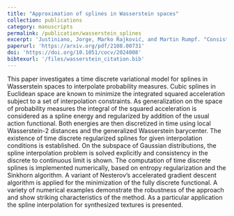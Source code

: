 ```yaml
---
title: "Approximation of splines in Wasserstein spaces"
collection: publications
category: manuscripts
permalink: /publication/wasserstein_splines
excerpt: 'Justiniano, Jorge, Marko Rajković, and Martin Rumpf. "Consistent approximation of interpolating splines in image metamorphosis." Journal of Mathematical Imaging and Vision 65.1 (2023): 29-52.'
paperurl: 'https://arxiv.org/pdf/2108.00731'
doi: 'https://doi.org/10.1051/cocv/2024008'
bibtexurl: '/files/wasserstein_citation.bib'
---
```



This paper investigates a time discrete variational model for splines in Wasserstein spaces to interpolate probability measures. Cubic splines in Euclidean space are known to minimize the integrated squared acceleration subject to a set of interpolation constraints. As generalization on the space of probability measures the integral of the squared acceleration is considered as a spline energy and regularized by addition of the usual action functional. Both energies are then discretized in time using local Wasserstein-2 distances and the generalized Wasserstein barycenter. The existence of time discrete regularized splines for given interpolation conditions is established. On the subspace of Gaussian distributions, the spline interpolation problem is solved explicitly and consistency in the discrete to continuous limit is shown. The computation of time discrete splines is implemented numerically, based on entropy regularization and the Sinkhorn algorithm. A variant of Nesterov’s accelerated gradient descent algorithm is applied for the minimization of the fully discrete functional. A variety of numerical examples demonstrate the robustness of the approach and show striking characteristics of the method. As a particular application the spline interpolation for synthesized textures is presented.
